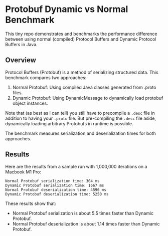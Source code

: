 # Protobuf Dynamic vs Normal Benchmark

This tiny repo demonstrates and benchmarks the performance difference between using normal (compiled) Protocol Buffers and Dynamic Protocol Buffers in Java.

## Overview

Protocol Buffers (Protobuf) is a method of serializing structured data. This benchmark compares two approaches:

1. Normal Protobuf: Using compiled Java classes generated from .proto files.
2. Dynamic Protobuf: Using DynamicMessage to dynamically load protobuf object instances.

Note that (as best as I can tell) you still have to precompile a `.desc` file in addition to having your `.proto` file. But pre-compiling the `.desc` file aside, dynamically loading arbitrary Protobufs in runtime is possible.

The benchmark measures serialization and deserialization times for both approaches.

## Results

Here are the results from a sample run with 1,000,000 iterations on a Macbook M1 Pro:

```
Normal Protobuf serialization time: 304 ms
Dynamic Protobuf serialization time: 1667 ms
Normal Protobuf deserialization time: 4596 ms
Dynamic Protobuf deserialization time: 5250 ms
```

These results show that:
- Normal Protobuf serialization is about 5.5 times faster than Dynamic Protobuf.
- Normal Protobuf deserialization is about 1.14 times faster than Dynamic Protobuf.
